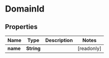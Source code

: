 

# DomainId


## Properties

Name | Type | Description | Notes
------------ | ------------- | ------------- | -------------
**name** | **String** |  |  [readonly]



